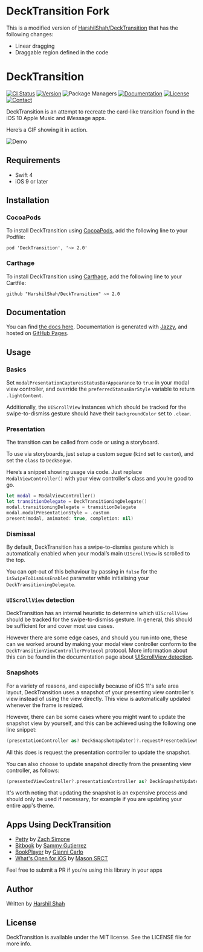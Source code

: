 # DeckTransition Fork

This is a modified version of [HarshilShah/DeckTransition](https://github.com/HarshilShah/DeckTransition) that has the following changes:
- Linear dragging
- Draggable region defined in the code

# DeckTransition

[![CI Status](http://img.shields.io/travis/HarshilShah/DeckTransition.svg)](https://travis-ci.org/HarshilShah/DeckTransition)
[![Version](https://img.shields.io/github/release/HarshilShah/DeckTransition.svg)](https://github.com/HarshilShah/DeckTransition/releases/latest)
![Package Managers](https://img.shields.io/badge/supports-CocoaPods%20%7C%20Carthage-orange.svg)
[![Documentation](https://cdn.rawgit.com/HarshilShah/DeckTransition/master/docs/badge.svg)](https://harshilshah.github.com/DeckTransition)
[![License](https://img.shields.io/badge/license-MIT-999999.svg)](https://github.com/HarshilShah/DeckTransition/blob/master/LICENSE)
[![Contact](https://img.shields.io/badge/contact-%40HarshilShah1910-3a8fc1.svg)](https://twitter.com/HarshilShah1910)

DeckTransition is an attempt to recreate the card-like transition found in the iOS 10 Apple Music and iMessage apps.

Hereʼs a GIF showing it in action.

![Demo](https://raw.githubusercontent.com/HarshilShah/DeckTransition/master/Resources/demo.gif)

## Requirements

- Swift 4
- iOS 9 or later

## Installation

### CocoaPods

To install DeckTransition using [CocoaPods](http://cocoapods.org), add the following line to your Podfile:

```
pod 'DeckTransition', '~> 2.0'
```

### Carthage

To install DeckTransition using [Carthage](https://github.com/Carthage/Carthage), add the following line to your Cartfile:

```
github "HarshilShah/DeckTransition" ~> 2.0
```

## Documentation

You can find [the docs here](https://harshilshah.github.io/DeckTransition "Documentation"). Documentation is generated with [Jazzy](https://github.com/realm/jazzy), and hosted on [GitHub Pages](https://pages.github.com).

## Usage

### Basics

Set `modalPresentationCapturesStatusBarAppearance` to `true` in your modal view controller, and override the `preferredStatusBarStyle` variable to return `.lightContent`.

Additionally, the `UIScrollView` instances which should be tracked for the swipe-to-dismiss gesture should have their `backgroundColor` set to `.clear`.

### Presentation

The transition can be called from code or using a storyboard.

To use via storyboards, just setup a custom segue (`kind` set to `custom`), and set the `class` to `DeckSegue`.

Hereʼs a snippet showing usage via code. Just replace `ModalViewController()` with your view controller's class and youʼre good to go.

```swift
let modal = ModalViewController()
let transitionDelegate = DeckTransitioningDelegate()
modal.transitioningDelegate = transitionDelegate
modal.modalPresentationStyle = .custom
present(modal, animated: true, completion: nil)
```

### Dismissal

By default, DeckTransition has a swipe-to-dismiss gesture which is automatically enabled when your modalʼs main `UIScrollView` is scrolled to the top.

You can opt-out of this behaviour by passing in `false` for the `isSwipeToDismissEnabled` parameter while initialising your `DeckTransitioningDelegate`.

### `UIScrollView` detection

DeckTransition has an internal heuristic to determine which `UIScrollView` should be tracked for the swipe-to-dismiss gesture. In general, this should be sufficient for and cover most use cases.

However there are some edge cases, and should you run into one, these can we worked around by making your modal view controller conform to the `DeckTransitionViewControllerProtocol` protocol. More information about this can be found in the documentation page about [UIScrollView detection](https://harshilshah.github.io/DeckTransition/uiscrollview-detection.html).

### Snapshots

For a variety of reasons, and especially because of iOS 11's safe area layout, DeckTransition uses a snapshot of your presenting view controller's view instead of using the view directly. This view is automatically updated whenever the frame is resized.

However, there can be some cases where you might want to update the snapshot view by yourself, and this can be achieved using the following one line snippet:

```swift
(presentationController as? DeckSnapshotUpdater)?.requestPresentedViewSnapshotUpdate()
```

All this does is request the presentation controller to update the snapshot.

You can also choose to update snapshot directly from the presenting view controller, as follows:

```swift
(presentedViewController?.presentationController as? DeckSnapshotUpdater)?.requestPresentedViewSnapshotUpdate()
```

It's worth noting that updating the snapshot is an expensive process and should only be used if necessary, for example if you are updating your entire app's theme.

## Apps Using DeckTransition
- [Petty](https://zachsim.one/projects/petty) by [Zach Simone](https://twitter.com/zachsimone)
- [Bitbook](https://bitbookapp.com) by [Sammy Gutierrez](https://sammygutierrez.com)
- [BookPlayer](https://github.com/GianniCarlo/Audiobook-Player) by [Gianni Carlo](https://twitter.com/GCarlo89)
- [What's Open for iOS](https://git.gmu.edu/srct/whats-open-ios) by [Mason SRCT](https://srct.gmu.edu/)

Feel free to submit a PR if you’re using this library in your apps

## Author

Written by [Harshil Shah](https://twitter.com/HarshilShah1910)

## License

DeckTransition is available under the MIT license. See the LICENSE file for more info.
